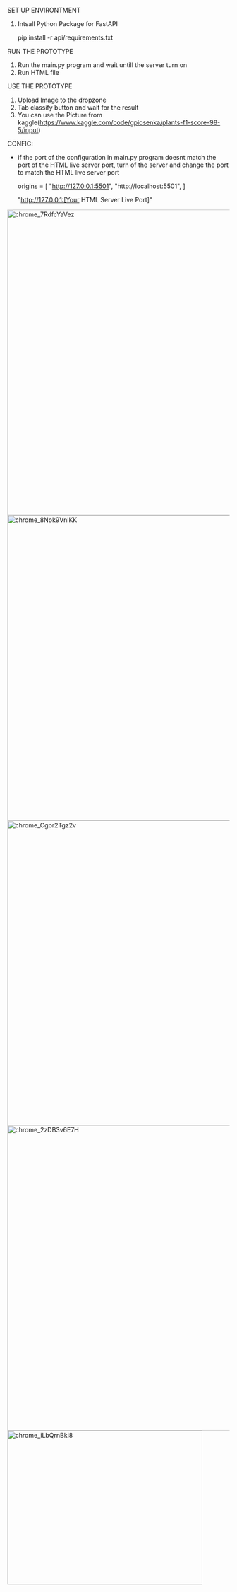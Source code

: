 SET UP ENVIRONTMENT
1. Intsall Python Package for FastAPI

   pip install -r api/requirements.txt

RUN THE PROTOTYPE
1. Run the main.py program and wait untill the server turn on
2. Run HTML file

USE THE PROTOTYPE
1. Upload Image to the dropzone
2. Tab classify button and wait for the result
3. You can use the Picture from kaggle(https://www.kaggle.com/code/gpiosenka/plants-f1-score-98-5/input)

CONFIG:
  - if the port of the configuration in main.py program doesnt match the port of the HTML live server port, turn of the server and change the port to match the HTML live server port

    origins = [
    "http://127.0.0.1:5501", 
    "http://localhost:5501",
    ]
    
    "http://127.0.0.1:[Your HTML Server Live Port]"
<img width="1228" height="691" alt="chrome_7RdfcYaVez" src="https://github.com/user-attachments/assets/32b70911-296e-4102-8400-60c2d16b2f9d" />
<img width="1228" height="691" alt="chrome_8Npk9VnlKK" src="https://github.com/user-attachments/assets/fe18be20-4de4-448d-85a2-db031cb4a904" />
<img width="1231" height="689" alt="chrome_Cgpr2Tgz2v" src="https://github.com/user-attachments/assets/ff6db7a7-5407-4b28-a85d-b1e2a3007e0b" />
<img width="1228" height="691" alt="chrome_2zDB3v6E7H" src="https://github.com/user-attachments/assets/458421aa-4158-44f8-80d5-61217133940b" />
<img width="442" height="348" alt="chrome_iLbQrnBki8" src="https://github.com/user-attachments/assets/e6521e2b-35b6-4684-a119-a2e9d08de77b" />
